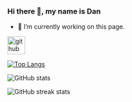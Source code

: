 ### Hi there 👋, my name is Dan

- 🔭 I’m currently working on this page. 


[<img src='https://cdn.jsdelivr.net/npm/simple-icons@3.0.1/icons/github.svg' alt='github' height='40'>](https://github.com/DanE-I)  

[![Top Langs](https://github-readme-stats.vercel.app/api/top-langs/?username=DanE-I)](https://github.com/anuraghazra/github-readme-stats)

![GitHub stats](https://github-readme-stats.vercel.app/api?username=DanE-I&show_icons=true&count_private=true)  
  
![GitHub streak stats](https://streak-stats.demolab.com/?user=DanE-I)  
